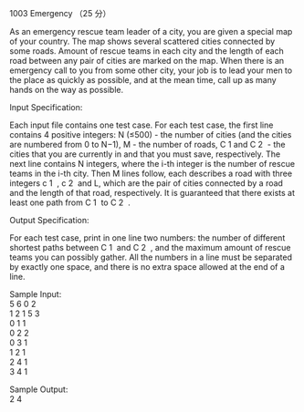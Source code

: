 1003 Emergency （25 分）

As an emergency rescue team leader of a city, you are given a special map of your country. The map shows several scattered cities connected by some roads. Amount of rescue teams in each city and the length of each road between any pair of cities are marked on the map. When there is an emergency call to you from some other city, your job is to lead your men to the place as quickly as possible, and at the mean time, call up as many hands on the way as possible.

Input Specification:

Each input file contains one test case. For each test case, the first line contains 4 positive integers: N (≤500) - the number of cities (and the cities are numbered from 0 to N−1), M - the number of roads, C
​1
​​  and C
​2
​​  - the cities that you are currently in and that you must save, respectively. The next line contains N integers, where the i-th integer is the number of rescue teams in the i-th city. Then M lines follow, each describes a road with three integers c
​1
​​ , c
​2
​​  and L, which are the pair of cities connected by a road and the length of that road, respectively. It is guaranteed that there exists at least one path from C
​1
​​  to C
​2
​​ .

Output Specification:

For each test case, print in one line two numbers: the number of different shortest paths between C
​1
​​  and C
​2
​​ , and the maximum amount of rescue teams you can possibly gather. All the numbers in a line must be separated by exactly one space, and there is no extra space allowed at the end of a line.

Sample Input:  
5 6 0 2  
1 2 1 5 3  
0 1 1  
0 2 2  
0 3 1  
1 2 1  
2 4 1  
3 4 1  

Sample Output:  
2 4
